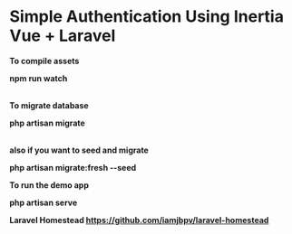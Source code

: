 <h1>Simple Authentication Using Inertia Vue + Laravel</h1>

<b>To compile assets<b>
<p>npm run watch</p>
    <br />
<b>To migrate database<b>
<p>php artisan migrate</p>
    <br>
<b>also if you want to seed and migrate<b>
<p>php artisan migrate:fresh --seed</p>
    
<b>To run the demo app<b>
<p>php artisan serve</p>
 
Laravel Homestead
https://github.com/iamjbpv/laravel-homestead

